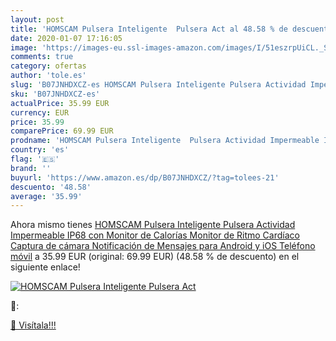 ```yaml
---
layout: post
title: 'HOMSCAM Pulsera Inteligente  Pulsera Act al 48.58 % de descuento'
date: 2020-01-07 17:16:05
image: 'https://images-eu.ssl-images-amazon.com/images/I/51eszrpUiCL._SL400_.jpg'
comments: true
category: ofertas
author: 'tole.es'
slug: 'B07JNHDXCZ-es HOMSCAM Pulsera Inteligente Pulsera Actividad Impermeable...'
sku: 'B07JNHDXCZ-es'
actualPrice: 35.99 EUR
currency: EUR
price: 35.99
comparePrice: 69.99 EUR
prodname: 'HOMSCAM Pulsera Inteligente  Pulsera Actividad Impermeable IP68 con Monitor de Calorías  Monitor de Ritmo Cardíaco  Captura de cámara  Notificación de Mensajes para Android y iOS Teléfono móvil'
country: 'es'
flag: '🇪🇸'
brand: ''
buyurl: 'https://www.amazon.es/dp/B07JNHDXCZ/?tag=tolees-21'
descuento: '48.58'
average: '35.99'
---
```


Ahora mismo tienes [HOMSCAM Pulsera Inteligente  Pulsera Actividad Impermeable IP68 con Monitor de Calorías  Monitor de Ritmo Cardíaco  Captura de cámara  Notificación de Mensajes para Android y iOS Teléfono móvil](https://www.amazon.es/dp/B07JNHDXCZ/?tag=tolees-21) a 35.99 EUR (original: 69.99 EUR) (48.58 %  de descuento) en el siguiente enlace!

[![HOMSCAM Pulsera Inteligente  Pulsera Act](https://images-eu.ssl-images-amazon.com/images/I/51eszrpUiCL._SL400_.jpg)](https://www.amazon.es/dp/B07JNHDXCZ/?tag=tolees-21)

🔎:


[🛒 Visítala!!!](https://www.amazon.es/dp/B07JNHDXCZ/?tag=tolees-21)
